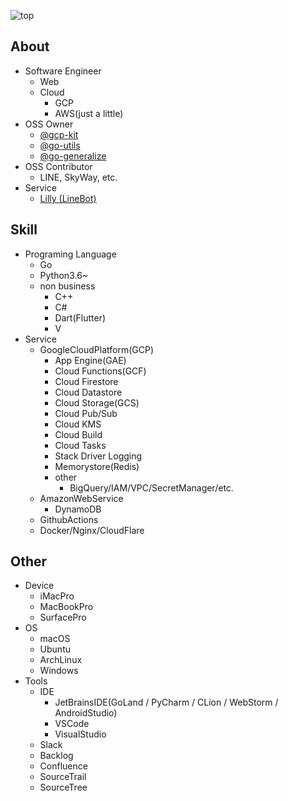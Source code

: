 ![top](https://camo.githubusercontent.com/1ccbd1730028ef90129ba5c2aed7797a6f2da418/68747470733a2f2f696d672e736869656c64732e696f2f62616467652f35346d2d73656c66253230696e74726f64756374696f6e253230706167652d626c7565)  
## About
- Software Engineer  
  + Web
  + Cloud
    * GCP
    * AWS(just a little)
- OSS Owner
    * [@gcp-kit](https://github.com/gcp-kit)
    * [@go-utils](https://github.com/go-utils)
    * [@go-generalize](https://github.com/go-generalize)
- OSS Contributor
    * LINE, SkyWay, etc.
- Service
    * [Lilly (LineBot)](https://lin.ee/mJCXZvo)
## Skill
- Programing Language
  + Go
  + Python3.6~
  + non business
    * C++
    * C#
    * Dart(Flutter)
    * V
- Service
  + GoogleCloudPlatform(GCP)
    * App Engine(GAE)
    * Cloud Functions(GCF)
    * Cloud Firestore
    * Cloud Datastore
    * Cloud Storage(GCS)
    * Cloud Pub/Sub
    * Cloud KMS
    * Cloud Build
    * Cloud Tasks
    * Stack Driver Logging
    * Memorystore(Redis)
    * other
      + BigQuery/IAM/VPC/SecretManager/etc.
  + AmazonWebService
    * DynamoDB
  + GithubActions
  + Docker/Nginx/CloudFlare
## Other
- Device
  + iMacPro
  + MacBookPro
  + SurfacePro
- OS
  + macOS
  + Ubuntu
  + ArchLinux
  + Windows
- Tools
  + IDE
    * JetBrainsIDE(GoLand / PyCharm / CLion / WebStorm / AndroidStudio)
    * VSCode
    * VisualStudio
  + Slack
  + Backlog
  + Confluence
  + SourceTrail
  + SourceTree
